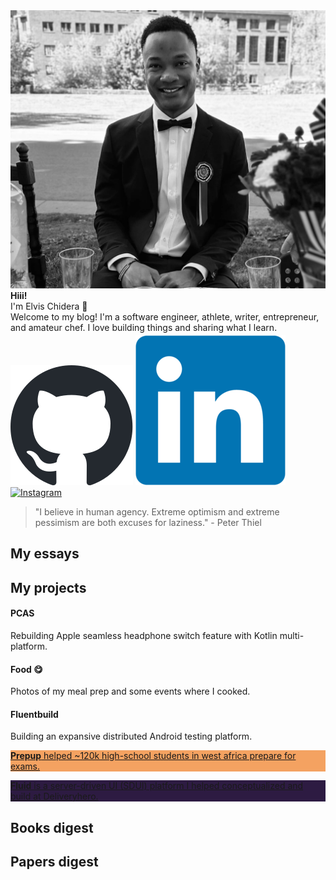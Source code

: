 <!-- placeholder_404_error -->


<div class="circular-image-container">
    <img src="/docs/assets/avatar.jpg" alt="Elvis Chidera" class="circular-image" />
</div>

<div class="text-center">
    <strong>Hiii!</strong>
</div>

<div class="text-center">
    I'm Elvis Chidera 👋
</div>

<div class="text-center">
    Welcome to my blog! I'm a software engineer, athlete, writer, entrepreneur, and amateur chef. I love building things and sharing what I learn<span class="blinking">.</span>
</div>

<div class="text-center" style="margin-top: 4px;">
    <a href="https://github.com/elvis10ten"><img src="/docs/assets/github-mark.svg" alt="GitHub" class="social-icon" /></a>
    <a href="https://linkedin.com/elvischidera"><img src="/docs/assets/linkedin.png" alt="LikedIn" class="social-icon" /></a>
    <a href="https://instagram.com/elvischidera"><img src="/docs/assets/instagram.svg" alt="Instagram" class="social-icon" /></a>
</div>

> "I believe in human agency. Extreme optimism and extreme pessimism are both excuses for laziness." - Peter Thiel

## <span id="essays">My essays</span>
<!-- placeholder_essays_index -->

## <span id="essays">My projects</span>

<!-- First Grid Group: Left card spans two rows -->
  <div class="grid-group group1">
    <!-- Card 1: Background image, spans two rows -->
    <div class="card" style="background-image: url('/docs/assets/banners/pcas.jpg');">
      <div class="card-content">
        <h4>PCAS</h4>
        <p>Rebuilding Apple seamless headphone switch feature with Kotlin multi-platform.</p>
      </div>
    </div>
    <!-- Card 2: Background image -->
    <div class="card" style="background-image: url('/docs/assets/banners/cooking2.jpg');">
      <div class="card-content">
        <h4>Food 😋</h4>
        <p>Photos of my meal prep and some events where I cooked.</p>
      </div>
    </div>
    <!-- Card 3: Background image -->
    <div class="card" style="background-image: url('/docs/assets/banners/fluentbuild.jpg');">
      <div class="card-content">
        <h4>Fluentbuild</h4>
        <p>Building an expansive distributed Android testing platform.</p>
      </div>
    </div>
    <!-- Card 4 -->
    <a class="link-no-underline" href="https://www.youtube.com/embed/WUGaB5e83wg?start=58">
        <div class="card" style="background: #F4A261;">
            <div class="card-content">
                <p><strong>Prepup</strong> helped ~120k high-school students in west africa prepare for exams.</p>
            </div>
        </div>
    </a>
    <!-- Card 5 -->
    <a class="link-no-underline" href="https://tech.deliveryhero.com/primer-on-delivery-heros-server-driven-ui-platform/">
        <div class="card" style="background: #2D1B42;">
            <div class="card-content">
                <p><strong>Fluid</strong> is a server-driven UI (SDUI) platform I helped conceptualized and build at Deliveryhero.</p>
            </div>
        </div>
    </a>
    <!-- More colors: F4E04D, 2A9D8F, 264653, E63946 -->
</div>

## <span id="books">Books digest</span>
<div class="book-gallery">
<!-- placeholder_books_index -->
</div>

## <span id="papers">Papers digest</span>
<!-- placeholder_papers_index -->
